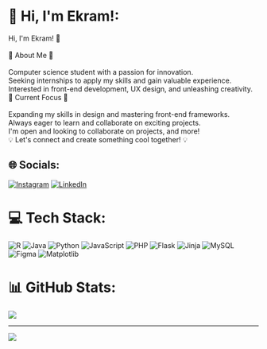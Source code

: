 

# 💫 Hi, I'm Ekram!:
Hi, I'm Ekram! 👋<br><br>🌟 About Me 🌟<br><br>Computer science student with a passion for innovation.<br>Seeking internships to apply my skills and gain valuable experience.<br>Interested in front-end development, UX design, and unleashing creativity.<br>🚀 Current Focus 🚀<br><br>Expanding my skills in design and mastering front-end frameworks.<br>Always eager to learn and collaborate on exciting projects.<br>I'm open and looking to collaborate on projects, and more!<br>💡 Let's connect and create something cool together! 💡


## 🌐 Socials:
[![Instagram](https://img.shields.io/badge/Instagram-%23E4405F.svg?logo=Instagram&logoColor=white)](https://instagram.com/ekram.abreha) [![LinkedIn](https://img.shields.io/badge/LinkedIn-%230077B5.svg?logo=linkedin&logoColor=white)](https://linkedin.com/in/EkramMilash) 

# 💻 Tech Stack:
![R](https://img.shields.io/badge/r-%23276DC3.svg?style=plastic&logo=r&logoColor=white) ![Java](https://img.shields.io/badge/java-%23ED8B00.svg?style=plastic&logo=openjdk&logoColor=white) ![Python](https://img.shields.io/badge/python-3670A0?style=plastic&logo=python&logoColor=ffdd54) ![JavaScript](https://img.shields.io/badge/javascript-%23323330.svg?style=plastic&logo=javascript&logoColor=%23F7DF1E) ![PHP](https://img.shields.io/badge/php-%23777BB4.svg?style=plastic&logo=php&logoColor=white) ![Flask](https://img.shields.io/badge/flask-%23000.svg?style=plastic&logo=flask&logoColor=white) ![Jinja](https://img.shields.io/badge/jinja-white.svg?style=plastic&logo=jinja&logoColor=black) ![MySQL](https://img.shields.io/badge/mysql-%2300000f.svg?style=plastic&logo=mysql&logoColor=white) ![Figma](https://img.shields.io/badge/figma-%23F24E1E.svg?style=plastic&logo=figma&logoColor=white) ![Matplotlib](https://img.shields.io/badge/Matplotlib-%23ffffff.svg?style=plastic&logo=Matplotlib&logoColor=black)
# 📊 GitHub Stats:
![](https://github-readme-stats.vercel.app/api?username=eam52&theme=great-gatsby&hide_border=false&include_all_commits=false&count_private=false)<br/>

---
[![](https://visitcount.itsvg.in/api?id=eam52&icon=0&color=0)](https://visitcount.itsvg.in)

<!-- Proudly created with GPRM ( https://gprm.itsvg.in ) -->
